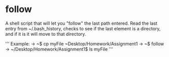 # follow
A shell script that will let you "follow" the last path entered.
Read the last entry from ~/.bash_history, checks to see if the last element is a directory, and if it is it will move to that directory.

'''
Example:
-> ~$ cp myFile ~Desktop/Homework/Assignment1
-> ~$ follow
-> ~/Desktop/Homework/Assignment1$ ls
myFile
'''
